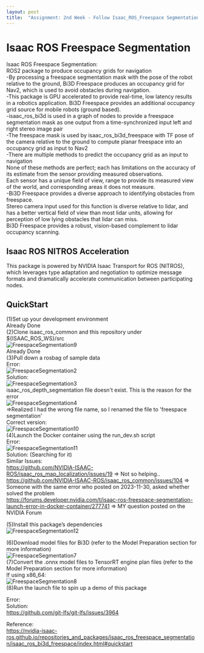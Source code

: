 ```yaml
---
layout: post
title:  "Assignment: 2nd Week - Follow Isaac_ROS_Freespace Segmentation Repository"
---
```

# Isaac ROS Freespace Segmentation
Isaac ROS Freespace Segmentation: <br/>
ROS2 package to produce occupancy grids for navigation <br/>
-By processing a freespace segmentation mask with the pose of the robot relative to the ground, Bi3D Freespace produces an occupancy grid for Nav2, which is used to avoid obstacles during navigation.  <br/>
-This package is GPU accelerated to provide real-time, low latency results in a robotics application. Bi3D Freespace provides an additional occupancy grid source for mobile robots (ground based). <br/>
-isaac_ros_bi3d is used in a graph of nodes to provide a freespace segmentation mask as one output from a time-synchronized input left and right stereo image pair <br/>
-The freespace mask is used by isaac_ros_bi3d_freespace with TF pose of the camera relative to the ground to compute planar freespace into an occupancy grid as input to Nav2  <br/>
-There are multiple methods to predict the occupancy grid as an input to navigation <br/> 
None of these methods are perfect; each has limitations on the accuracy of its estimate from the sensor providing measured observations.  <br/>
Each sensor has a unique field of view, range to provide its measured view of the world, and corresponding areas it does not measure.  <br/>
-Bi3D Freespace provides a diverse approach to identifying obstacles from freespace.  <br/>
Stereo camera input used for this function is diverse relative to lidar, and has a better vertical field of view than most lidar units, allowing for perception of low lying obstacles that lidar can miss.  <br/>
Bi3D Freespace provides a robust, vision-based complement to lidar occupancy scanning.  <br/>

## Isaac ROS NITROS Acceleration
This package is powered by NVIDIA Isaac Transport for ROS (NITROS), which leverages type adaptation and negotiation to optimize message formats and dramatically accelerate communication between participating nodes.  <br/>

## QuickStart
(1)Set up your development environment <br/>
Already Done <br/>
(2)Clone isaac_ros_common and this repository under ${ISAAC_ROS_WS}/src  <br/>
![FreespaceSegmentation9](https://github.com/growingpenguin/growingpenguin.github.io/assets/110277903/61bc70eb-c569-4da9-b5f0-0126d05c5d7b)   <br/>
Already Done <br/>
(3)Pull down a rosbag of sample data  <br/>
Error: <br/>
![FreespaceSegmentation2](https://github.com/growingpenguin/growingpenguin.github.io/assets/110277903/dc3cdef3-f657-4720-970f-e2c3919951c7) <br/>
Solution: <br/>
![FreespaceSegmentation3](https://github.com/growingpenguin/growingpenguin.github.io/assets/110277903/3faf8ef4-8903-40a5-85a9-3a7ecc24da0c) <br/>
isaac_ros_depth_segmentation file doesn't exist. This is the reason for the error <br/>
![FreespaceSegmentation4](https://github.com/growingpenguin/growingpenguin.github.io/assets/110277903/259bbd19-6adc-4df5-a27e-5f2dd0b50ac4) <br/>
=>Realized I had the wrong file name, so I renamed the file to 'freespace segmentation' <br/> 
Correct version: <br/>
![FreespaceSegmentation10](https://github.com/growingpenguin/growingpenguin.github.io/assets/110277903/bb68c15f-8ccb-4d3e-b15e-ebdd593f443d) <br/>
(4)Launch the Docker container using the run_dev.sh script <br/>
Error: <br/>
![FreespaceSegmentation11](https://github.com/growingpenguin/growingpenguin.github.io/assets/110277903/b817c811-4220-4c4f-89da-8ad3e69fd0b5) <br/>
Solution: (Searching for it) <br/>
Similar Issues: <br/>
https://github.com/NVIDIA-ISAAC-ROS/isaac_ros_map_localization/issues/19 => Not so helping.. <br/>
https://github.com/NVIDIA-ISAAC-ROS/isaac_ros_common/issues/104 => Someone with the same error who posted on 2023-11-30, asked whether solved the problem <br/>
https://forums.developer.nvidia.com/t/isaac-ros-freespace-segmentation-launch-error-in-docker-container/277741 => MY question posted on the NVIDIA Forum <br/>

(5)Install this package’s dependencies <br/>
![FreespaceSegmentation12](https://github.com/growingpenguin/growingpenguin.github.io/assets/110277903/3947acde-1be4-48ad-8233-8c0d6039d8d6) <br/>

(6)Download model files for Bi3D (refer to the Model Preparation section for more information) <br/>
![FreespaceSegmentation7](https://github.com/growingpenguin/growingpenguin.github.io/assets/110277903/2a993769-b6dd-45c5-9e9d-c1916fedeca9) <br/>
(7)Convert the .onnx model files to TensorRT engine plan files (refer to the Model Preparation section for more information) <br/>
If using x86_64: <br/>
![FreespaceSegmentation8](https://github.com/growingpenguin/growingpenguin.github.io/assets/110277903/9b7816d3-6075-48c4-92b0-4a63b19a0f9c) <br/>
(8)Run the launch file to spin up a demo of this package <br/>

Error: <br/>
Solution: <br/>
https://github.com/git-lfs/git-lfs/issues/3964 <br/>

Reference: <br/>
https://nvidia-isaac-ros.github.io/repositories_and_packages/isaac_ros_freespace_segmentation/isaac_ros_bi3d_freespace/index.html#quickstart <br/>



